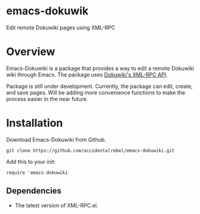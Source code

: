 # emacs-dokuwik
Edit remote Dokuwiki pages using XML-RPC

# Overview #
Emacs-Dokuwiki is a package that provides a way to edit a remote Dokuwiki wiki through Emacs. The package uses [Dokuwiki's XML-RPC API](https://www.dokuwiki.org/devel:xmlrpc).

Package is still under development. Currently, the package can edit, create, and save pages. Will be adding more convenience functions to make the process easier in the near future.

# Installation #
Download Emacs-Dokuwiki from Github.

`git clone https://github.com/accidentalrebel/emacs-dokuwiki.git`

Add this to your init:

`require 'emacs-dokuwiki`

## Dependencies ##
  * The latest version of XML-RPC.el.


